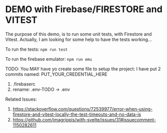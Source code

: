 # DEMO with Firebase/FIRESTORE and VITEST

The purpose of this demo, is to run some unit tests, with Firestore and Vitest.
Actually, I am looking for some help to have the tests working...

To run the tests:
`npm run test`

To run the firebase emulator:
`npm run emu`

TODO: You MAY have yo create some file to setup the project:
I have put 2 commits named: PUT_YOUR_CREDENTIAL_HERE
1. .firebaserc
2. rename: .env-TODO -> .env

Related Issues:
1. https://stackoverflow.com/questions/72539977/error-when-using-firestore-and-vitest-locally-the-test-timeouts-and-no-data-is
2. https://github.com/jmagrippis/with-svelte/issues/31#issuecomment-1150282611
